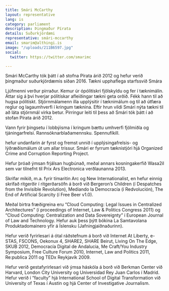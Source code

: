 ```yaml
---
title: Smári McCarthy
layout: representative
lang: is
category: parliament
description: Þingmaður Pírata
details: Suðurkjördæmi
representative: smári-mccarthy
email: smarim@althingi.is
image: "/uploads/211B6597.jpg"
social:
  twitter: https://twitter.com/smarimc

---
```

Smári McCarthy tók þátt í að stofna Pírata árið 2012 og hefur verið þingmaður suðurkjördæmis síðan 2016. Tækni upphaflega starfssvið Smára 

Ljúfmenni verður pirraður. Kemur úr ópólitískri fjölskyldu og fer í tæknimálin. Áttar sig á þvi hverjar pólitískar afleiðingar tækni geta orðið. Fékk hann til að hugsa pólitískt. Stjórnmálamenn illa upplýsitir í tæknimálum og til að útfæra reglur og lagaumhverfi í kringum tæknina. Eftir hrun vildi Smári nýta tækni til að láta stjórnmál virka betur. Pirringur leiti til þess að Smári tók þátt í að stofan Pírata árið 2012.

Vann fyrir þingsetu í lobbýisma í kringum bættu umhverfi fjölmiðla og tjáningarfrelsi. Rannsóknarblaðamennsku. Spennufíkill.

hefur undanfarin ár fyrst og fremst unnið í upplýsingafrelsis- og lýðræðismálum út um allar trissur. Smári er fyrrum tæknistjóri hjá Organized Crime and Corruption Reporting Project.

Hefur þróað ýmsan frjálsan hugbúnað, meðal annars kosningakerfið Wasa2il sem var tilnefnt til Prix Ars Electronica verðlaunanna 2013.

Skrifar mikið, m.a. fyrir tímaritin Arc og New Internationalist, en hefur einnig skrifað ritgerðir í ritgerðarsöfn á borð við Bergeron’s Children (í Despatches from the Invisible Revolution), Mediando la Democracía (í Redvolución), The End of Artificial Scarcity (í Free Beer v1.0).

Meðal birtra fræðigreina eru “Cloud Computing: Legal Issues in Centralized Architectures” (í proceedings of Internet, Law & Politics Congress 2011) og “Cloud Computing: Centralization and Data Sovereignty” í European Journal of Law and Technology. Hefur auk þess þýtt bókina La Samtavolana Produktadomainero yfir á Íslensku (Jafningjaiðnaðurinn).

Hefur verið fyrirlesari á ótal ráðstefnum á borð við Internet At Liberty, e-STAS, FSCONS, Oekonux 4, SHARE2, SHARE Beirut, Living On The Edge, SKUB 2012, Democracía Digital de Andalucia, Me Craft/You Industry Symposium, Free Culture Forum 2010, Internet, Law and Politics 2011, Re:publica 2011 og TEDx Reykjavík 2009.

Hefur verið gestafyrirlesari við ýmsa háskóla á borð við Berkman Center við Harvard, London City University og Universidad Rey Juan Carlos í Madrid. Hefur verið í “faculty” hjá International School of Digital Transformation við University of Texas í Austin og hjá Center of Investigative Journalism.